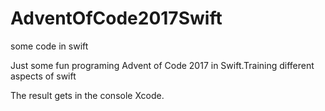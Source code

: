 # AdventOfCode2017Swift
some code in swift

Just some fun programing Advent of Code 2017 in Swift.Training different aspects of swift

The result gets in the console Xcode.
